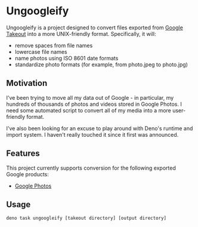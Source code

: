 # Ungoogleify

Ungoogleify is a project designed to convert files exported from [Google Takeout](https://takeout.google.com/) into a more UNIX-friendly format. Specifically, it will:

* remove spaces from file names
* lowercase file names
* name photos using ISO 8601 date formats
* standardize photo formats (for example, from photo.jpeg to photo.jpg)

## Motivation

I've been trying to move all my data out of Google - in particular, my hundreds of thousands of photos and videos stored in Google Photos. I need some automated script to convert all of my media into a more user-friendly format.

I've also been looking for an excuse to play around with Deno's runtime and import system. I haven't really touched it since it first was announced.

## Features

This project currently supports conversion for the following exported Google products:

* [Google Photos](https://photos.google.com/)

## Usage

```ts
deno task ungoogleify [takeout directory] [output directory]
```
